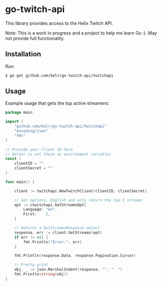 # go-twitch-api

This library provides access to the Helix Twitch API.

Note: This is a work in progress and a project to help me learn Go :). May not provide full functionality.

## Installation

Run:

```bash
$ go get github.com/kelr/go-twitch-api/twitchapi
```

## Usage
Example usage that gets the top active streamers:

```go
package main

import (
	"github.com/kelr/go-twitch-api/twitchapi"
	"encoding/json"
	"fmt"
)

// Provide your Client ID here
// Better to set these as environment variables
const (
	clientID = ""
	clientSecret = ""
)

func main() {

	client := twitchapi.NewTwitchClient(clientID, clientSecret)

	// Set options, English and only return the top 2 streams
	opt := &twitchapi.GetStreamsOpt{
		Language: "en",
		First:    2,
	}

	// Returns a GetStreamsResponse object
	response, err := client.GetStreams(opt)
	if err != nil {
		fmt.Println("Error:", err)
	}

	fmt.Println(response.Data, response.Pagination.Cursor)

	// Pretty print
	obj, _ := json.MarshalIndent(response, "", "  ")
	fmt.Println(string(obj))
}


```

